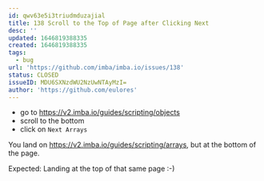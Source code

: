 ```yaml
---
id: qwv63e5i3triudmduzajial
title: 138 Scroll to the Top of Page after Clicking Next
desc: ''
updated: 1646819388335
created: 1646819388335
tags:
  - bug
url: 'https://github.com/imba/imba.io/issues/138'
status: CLOSED
issueID: MDU6SXNzdWU2NzUwNTAyMzI=
author: 'https://github.com/eulores'
---
```

- go to https://v2.imba.io/guides/scripting/objects
- scroll to the bottom
- click on `Next Arrays`

You land on https://v2.imba.io/guides/scripting/arrays, but at the bottom of the page.

Expected:
Landing at the top of that same page :-)
